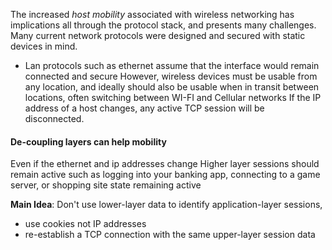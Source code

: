 The increased *host mobility* associated with wireless networking has implications all through the protocol stack, and presents many challenges.
Many current network protocols were designed and secured with static devices in mind. 
- Lan protocols such as ethernet assume that the interface would remain connected and secure
However, wireless devices must be usable from any location, and ideally should also be usable when in transit between locations, often switching between WI-FI and Cellular networks
If the IP address of a host changes, any active TCP session will be disconnected.

#### De-coupling layers can help mobility
Even if the ethernet and ip addresses change
Higher layer sessions should remain active such as logging into your banking app, connecting to a game server, or shopping site state remaining active

**Main Idea**: Don't use lower-layer data to identify application-layer sessions,
- use cookies not IP addresses
- re-establish a TCP connection with the same upper-layer session data